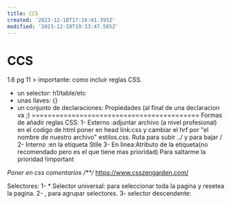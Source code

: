 ```yaml
---
title: CCS
created: '2023-12-18T17:16:41.393Z'
modified: '2023-12-18T19:33:47.505Z'
---
```


# CCS

1.6 pg 11 > importante: como incluir reglas CSS.
- un selector: h1/table/etc
- unas llaves: {}
- un conjunto de declaraciones: Propiedades (al final de una declaracion va ;)
==========================================
Formas de añadir reglas CSS: 
 1- Externo :adjuntar archivo (a nivel profesional) en el codigo de html poner en head link:css y cambiar el hrf por "el nombre de nuestro archivo" estilos.css. Ruta para subir ../ y para bajar /
 2- Interno :en la etiqueta Stile
 3- En linea:Atributo de la etiqueta(no recomendado pero es el que tiene mas prioridad) 
 Para saltarme la prioridad !important

 *Poner en css comentarios /**/*
 https://www.csszengarden.com/

 Selectores:
 1- * Selector universal: para seleccionar toda la pagina y resetea la pagina.
 2-  , para agrupar selectores.
 3- selector descendente: 
